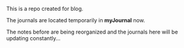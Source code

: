 
This is a repo created for blog.

The journals are located temporarily in **myJournal** now.

The notes before are being reorganized and the journals here will be updating constantly...
